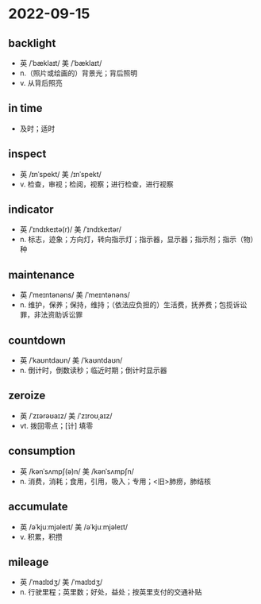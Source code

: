 # 2022-09-15

## backlight
- 英 /ˈbæklaɪt/ 美 /ˈbæklaɪt/
- n.（照片或绘画的）背景光；背后照明
- v. 从背后照亮

## in time
- 及时；适时

## inspect
- 英 /ɪnˈspekt/ 美 /ɪnˈspekt/
- v. 检查，审视；检阅，视察；进行检查，进行视察

## indicator
- 英 /ˈɪndɪkeɪtə(r)/ 美 /ˈɪndɪkeɪtər/
- n. 标志，迹象；方向灯，转向指示灯；指示器，显示器；指示剂；指示（物）种

## maintenance
- 英 /ˈmeɪntənəns/ 美 /ˈmeɪntənəns/
- n. 维护，保养；保持，维持；（依法应负担的）生活费，抚养费；包揽诉讼罪，非法资助诉讼罪

## countdown
- 英 /ˈkaʊntdaʊn/ 美 /ˈkaʊntdaʊn/
- n. 倒计时，倒数读秒；临近时期；倒计时显示器

## zeroize
- 英 /ˈzɪərəʊaɪz/ 美 /ˈzɪroʊˌaɪz/
- vt. 拨回零点；[计] 填零

## consumption
- 英 /kənˈsʌmpʃ(ə)n/ 美 /kənˈsʌmpʃn/
- n. 消费，消耗；食用，引用，吸入；专用；<旧>肺痨，肺结核

## accumulate
- 英 /əˈkjuːmjəleɪt/ 美 /əˈkjuːmjəleɪt/
- v. 积累，积攒

## mileage
- 英 /ˈmaɪlɪdʒ/ 美 /ˈmaɪlɪdʒ/
- n. 行驶里程；英里数；好处，益处；按英里支付的交通补贴
